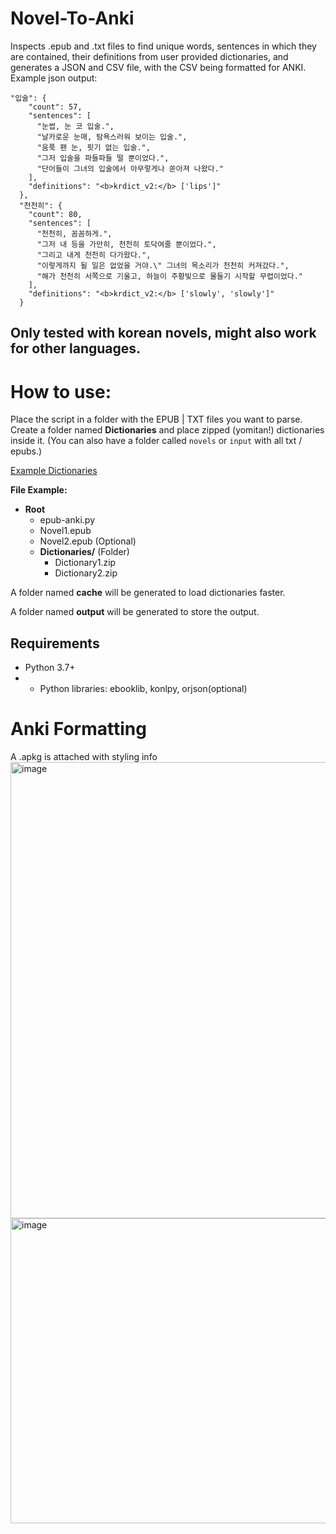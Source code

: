 


# Novel-To-Anki
Inspects .epub and .txt files to find unique words, sentences in which they are contained, their definitions from user provided dictionaries, and generates a JSON and CSV file, with the CSV being formatted for ANKI.
Example json output:
``` 
"입술": {
    "count": 57,
    "sentences": [
      "눈썹, 눈 코 입술.",
      "날카로운 눈매, 탐욕스러워 보이는 입술.",
      "움푹 팬 눈, 핏기 없는 입술.",
      "그저 입술을 파들파들 떨 뿐이었다.",
      "단어들이 그녀의 입술에서 아무렇게나 쏟아져 나왔다."
    ],
    "definitions": "<b>krdict_v2:</b> ['lips']"
  },
  "천천히": {
    "count": 80,
    "sentences": [
      "천천히, 꼼꼼하게.",
      "그저 내 등을 가만히, 천천히 토닥여줄 뿐이었다.",
      "그리고 내게 천천히 다가왔다.",
      "이렇게까지 될 일은 없었을 거야.\" 그녀의 목소리가 천천히 커져갔다.",
      "해가 천천히 서쪽으로 기울고, 하늘이 주황빛으로 물들기 시작할 무렵이었다."
    ],
    "definitions": "<b>krdict_v2:</b> ['slowly', 'slowly']"
  } 
```


Only tested with korean novels, might also work for other languages.
---

# How to use:
Place the script in a folder with the EPUB | TXT files you want to parse. Create a folder named **Dictionaries** and place zipped (yomitan!) dictionaries inside it.
(You can also have a folder called `novels` or `input` with all txt / epubs.)

[Example Dictionaries](https://github.com/Lyroxide/yomitan-ko-dic/releases)

**File Example:**

-   **Root**
    -   epub-anki.py
    -   Novel1.epub
    -   Novel2.epub (Optional)
    -   **Dictionaries/** (Folder)
        -   Dictionary1.zip
        -   Dictionary2.zip

A folder named **cache** will be generated to load dictionaries faster.

A folder named **output** will be generated to store the output.

## Requirements

* Python 3.7+
* * Python libraries: ebooklib, konlpy, orjson(optional)

# Anki Formatting 
A .apkg is attached with styling info
<img width="899" height="730" alt="image" src="https://github.com/user-attachments/assets/1f272170-8d6f-42a0-aeb7-ac730db7ce54" />
<img width="930" height="488" alt="image" src="https://github.com/user-attachments/assets/8e62c5c4-f63b-4757-915b-d8b92b730207" />
